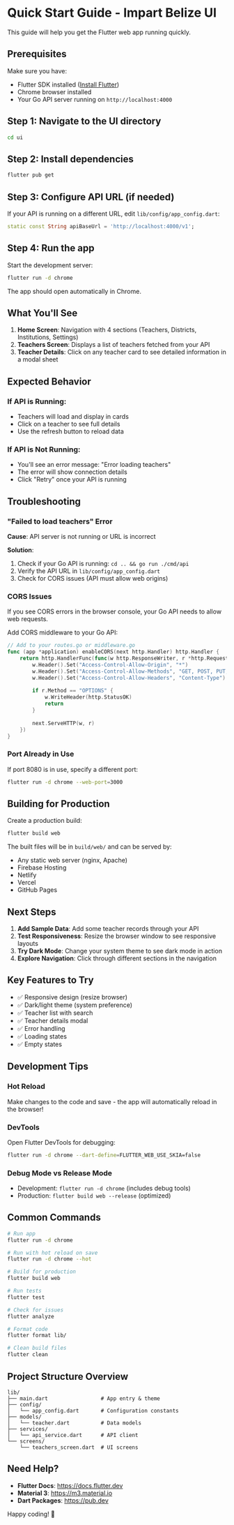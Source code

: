 # Quick Start Guide - Impart Belize UI

This guide will help you get the Flutter web app running quickly.

## Prerequisites

Make sure you have:
- Flutter SDK installed ([Install Flutter](https://docs.flutter.dev/get-started/install))
- Chrome browser installed
- Your Go API server running on `http://localhost:4000`

## Step 1: Navigate to the UI directory

```bash
cd ui
```

## Step 2: Install dependencies

```bash
flutter pub get
```

## Step 3: Configure API URL (if needed)

If your API is running on a different URL, edit `lib/config/app_config.dart`:

```dart
static const String apiBaseUrl = 'http://localhost:4000/v1';
```

## Step 4: Run the app

Start the development server:

```bash
flutter run -d chrome
```

The app should open automatically in Chrome.

## What You'll See

1. **Home Screen**: Navigation with 4 sections (Teachers, Districts, Institutions, Settings)
2. **Teachers Screen**: Displays a list of teachers fetched from your API
3. **Teacher Details**: Click on any teacher card to see detailed information in a modal sheet

## Expected Behavior

### If API is Running:
- Teachers will load and display in cards
- Click on a teacher to see full details
- Use the refresh button to reload data

### If API is Not Running:
- You'll see an error message: "Error loading teachers"
- The error will show connection details
- Click "Retry" once your API is running

## Troubleshooting

### "Failed to load teachers" Error
**Cause**: API server is not running or URL is incorrect

**Solution**:
1. Check if your Go API is running: `cd .. && go run ./cmd/api`
2. Verify the API URL in `lib/config/app_config.dart`
3. Check for CORS issues (API must allow web origins)

### CORS Issues
If you see CORS errors in the browser console, your Go API needs to allow web requests.

Add CORS middleware to your Go API:
```go
// Add to your routes.go or middleware.go
func (app *application) enableCORS(next http.Handler) http.Handler {
    return http.HandlerFunc(func(w http.ResponseWriter, r *http.Request) {
        w.Header().Set("Access-Control-Allow-Origin", "*")
        w.Header().Set("Access-Control-Allow-Methods", "GET, POST, PUT, PATCH, DELETE, OPTIONS")
        w.Header().Set("Access-Control-Allow-Headers", "Content-Type")
        
        if r.Method == "OPTIONS" {
            w.WriteHeader(http.StatusOK)
            return
        }
        
        next.ServeHTTP(w, r)
    })
}
```

### Port Already in Use
If port 8080 is in use, specify a different port:
```bash
flutter run -d chrome --web-port=3000
```

## Building for Production

Create a production build:
```bash
flutter build web
```

The built files will be in `build/web/` and can be served by:
- Any static web server (nginx, Apache)
- Firebase Hosting
- Netlify
- Vercel
- GitHub Pages

## Next Steps

1. **Add Sample Data**: Add some teacher records through your API
2. **Test Responsiveness**: Resize the browser window to see responsive layouts
3. **Try Dark Mode**: Change your system theme to see dark mode in action
4. **Explore Navigation**: Click through different sections in the navigation

## Key Features to Try

- ✅ Responsive design (resize browser)
- ✅ Dark/light theme (system preference)
- ✅ Teacher list with search
- ✅ Teacher details modal
- ✅ Error handling
- ✅ Loading states
- ✅ Empty states

## Development Tips

### Hot Reload
Make changes to the code and save - the app will automatically reload in the browser!

### DevTools
Open Flutter DevTools for debugging:
```bash
flutter run -d chrome --dart-define=FLUTTER_WEB_USE_SKIA=false
```

### Debug Mode vs Release Mode
- Development: `flutter run -d chrome` (includes debug tools)
- Production: `flutter build web --release` (optimized)

## Common Commands

```bash
# Run app
flutter run -d chrome

# Run with hot reload on save
flutter run -d chrome --hot

# Build for production
flutter build web

# Run tests
flutter test

# Check for issues
flutter analyze

# Format code
flutter format lib/

# Clean build files
flutter clean
```

## Project Structure Overview

```
lib/
├── main.dart                 # App entry & theme
├── config/
│   └── app_config.dart       # Configuration constants
├── models/
│   └── teacher.dart          # Data models
├── services/
│   └── api_service.dart      # API client
└── screens/
    └── teachers_screen.dart  # UI screens
```

## Need Help?

- **Flutter Docs**: https://docs.flutter.dev
- **Material 3**: https://m3.material.io
- **Dart Packages**: https://pub.dev

Happy coding! 🚀
